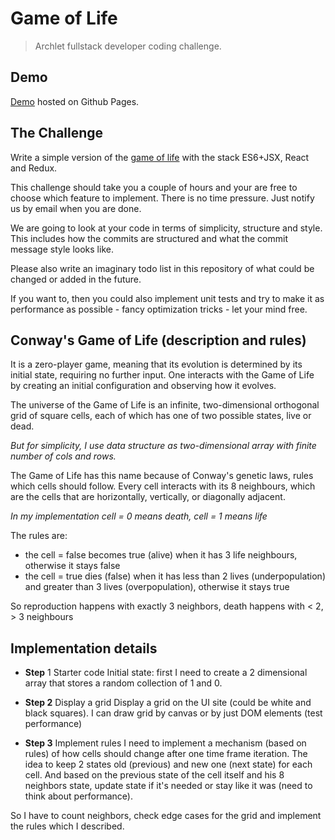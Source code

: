 
# Game of Life

> Archlet fullstack developer coding challenge.

## Demo
[Demo](https://julia-dizhak.github.io/game-of-life/) hosted on Github Pages. 

## The Challenge

Write a simple version of the [game of life](https://en.wikipedia.org/wiki/Conway's_Game_of_Life) with the stack ES6+JSX, React and Redux.

This challenge should take you a couple of hours and your are free to choose which feature to implement. There is no time pressure. Just notify us by email when you are done.

We are going to look at your code in terms of simplicity, structure and style. This includes how the commits are structured and what the commit message style looks like.

Please also write an imaginary todo list in this repository of what could be changed or added in the future.

If you want to, then you could also implement unit tests and try to make it as performance as possible - fancy optimization tricks - let your mind free.

## Conway's Game of Life (description and rules)

It is a zero-player game, meaning that its evolution is determined by its initial state, requiring no further input. One interacts with the Game of Life by creating an initial configuration and observing how it evolves. 

The universe of the Game of Life is an infinite, two-dimensional orthogonal grid of square cells, each of which has one of two possible states, live or dead.

_But for simplicity, I use data structure as two-dimensional array with finite number of cols and rows._

The Game of Life has this name because of Conway's genetic laws, rules which cells should follow. Every cell interacts with its 8 neighbours, which are the cells that are horizontally, vertically, or diagonally adjacent. 

_In my implementation cell = 0 means death, cell = 1 means life_

The rules are: 
* the cell = false becomes true (alive) when it has 3 life neighbours, otherwise it stays false
* the cell = true dies (false) when it has less than 2 lives (underpopulation) and greater than 3 lives (overpopulation), otherwise it stays true

So reproduction happens with exactly 3 neighbors, death happens with < 2, > 3 neighbours

## Implementation details

* **Step** 1 Starter code
Initial state: first I need to create a 2 dimensional array that stores a random collection of 1 and 0.

* **Step 2** Display a grid
Display a grid on the UI site (could be white and black squares).
I can draw grid by canvas or by just DOM elements (test performance)

* **Step 3** Implement rules
I need to implement a mechanism (based on rules) of how cells should change after one time frame iteration. 
The idea to keep 2 states old (previous) and new one (next state) for each cell. 
And based on the previous state of the cell itself and his 8 neighbors state, update state if it's needed or stay like it was (need to think about performance).

So I have to count neighbors, check edge cases for the grid and implement the rules which I described.
